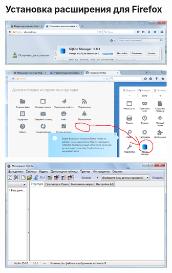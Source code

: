 ﻿Установка расширения для Firefox
================================



![Install](install.png "Установка расширения")

![Setup](move_to_toolbar.png "Добавляем расширение в интерфейс")

![Main window](sqlite_main_window.png "Основное окно программы")
